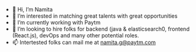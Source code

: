 - 👋 Hi, I’m Namita
- 👀 I’m interested in matching great talents with great opportunities 
- 🌱 I’m currently working with Paytm
- 💞️ I’m looking to hire folks for backend (java & elasticsearch0, frontend (React.js), devOps and many other potential roles.
- 📫 Intertested folks can mail me at namita.g@paytm.com
